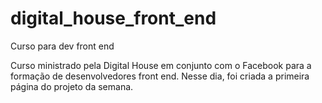 # digital_house_front_end
Curso para dev front end 

Curso ministrado pela Digital House em conjunto com o Facebook para a formação de desenvolvedores front end.
Nesse dia, foi criada a primeira página do projeto da semana.
